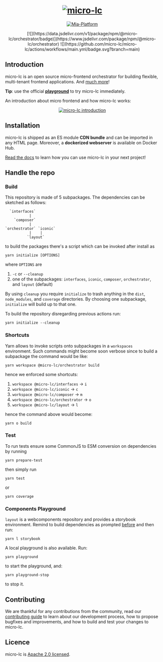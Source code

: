 <h1 align="center">
  <a href="https://micro-lc.io"><img src="https://micro-lc.io/img/logo-light.png" alt="micro-lc"></a>
</h1>

<p align="center">
    <a href="https://mia-platform.eu/?utm_source=referral&utm_medium=github&utm_campaign=micro-lc"><img src="https://img.shields.io/badge/Supported%20by-Mia--Platform-green?style=for-the-badge&link=https://mia-platform.eu/&color=DE0D92&labelColor=214147" alt="Mia-Platform" /></a>
</p>

<p align="center">
[![](https://data.jsdelivr.com/v1/package/npm/@micro-lc/orchestrator/badge)](https://www.jsdelivr.com/package/npm/@micro-lc/orchestrator)
![](https://github.com/micro-lc/micro-lc/actions/workflows/main.yml/badge.svg?branch=main)
</p>

## Introduction

micro-lc is an open source micro-frontend orchestrator for building flexible, multi-tenant frontend applications.
And [much more](https://micro-lc.io/)!

**Tip**: use the official **[playground](https://micro-lc.io/playground/)** to try micro-lc immediately.

An introduction about micro frontend and how micro-lc works:

<div align="center">
  <a href="https://www.youtube.com/watch?v=QumadjC2krU"><img src="https://img.youtube.com/vi/QumadjC2krU/0.jpg" alt="micro-lc introduction"></a>
</div>

## Installation

micro-lc is shipped as an ES module **CDN bundle** and can be imported in any HTML page. Moreover, a **dockerized 
webserver** is available on Docker Hub.

[Read the docs](https://micro-lc.github.io/documentation/docs/getting-started) to learn how you can use micro-lc in your
next project!

## Handle the repo

### Build

This repository is made of 5 subpackages. The dependencies can be sketched as follows:

```
  `interfaces`
           |
    `composer`
           |
`orchestrator` `iconic`
           |    |
          `layout`
```

to build the packages there's a script which can be invoked after install as

```shell
yarn initialize [OPTIONS]
```

where `OPTIONS` are

1. `-c` or `--cleanup`
2. one of the subpackages: `interfaces`, `iconic`, `composer`, `orchestrator`, and `layout` (default)

By using `cleanup` you require `initialize` to trash anything in the `dist`, `node_modules`, and `coverage` directories.
By choosing one subpackage, `initialize` will build up to that one.

To build the repository disregarding previous actions run:

```shell
yarn initialize --cleanup
```

### Shortcuts

Yarn allows to invoke scripts onto subpackages in a `workspaces` environment. Such commands might
become soon verbose since to build a subpackage the command would be like:

```shell
yarn workspace @micro-lc/orchestrator build
```

hence we enforced some shortcuts:

1. `workspace @micro-lc/interfaces` -> `i`
2. `workspace @micro-lc/iconic` -> `c`
3. `workspace @micro-lc/composer` -> `m`
4. `workspace @micro-lc/orchestrator` -> `o`
5. `workspace @micro-lc/layout` -> `l`

hence the command above would become:

```shell
yarn o build
```

### Test

To run tests ensure some CommonJS to ESM conversion on dependencies by running

```shell
yarn prepare-test
```

then simply run

```shell
yarn test
```

or

```shell
yarn coverage
```

### Components Playground

`layout` is a webcomponents repository and provides a storybook environment.
Remind to build dependencies as prompted [before](#build) and then run:

```shell
yarn l storybook
```

A local playground is also available. Run:

```shell
yarn playground
```

to start the playground, and:

```shell
yarn playground-stop
```
to stop it.

## Contributing

We are thankful for any contributions from the community, read our [contributing guide](./CONTRIBUTING.md) to learn
about our development process, how to propose bugfixes and improvements, and how to build and test your changes to
micro-lc.

## Licence

micro-lc is [Apache 2.0 licensed](https://www.apache.org/licenses/LICENSE-2.0).
